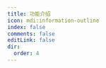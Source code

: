 ```yaml
---
title: 功能介绍
icon: mdi:information-outline
index: false
comments: false
editLink: false
dir:
  order: 4
---
```


<Catalog base='/zh-tw/manual/introduction/' />
